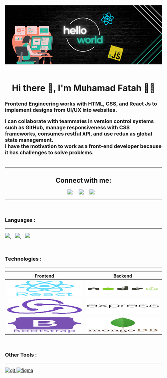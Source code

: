 [![Header](header.png "Header")](https://github.com/Muhamad-Fatah/) <br></br>

<h1 align="center">Hi there 👋, I'm Muhamad Fatah 👩‍💻</h1>

<h3>
Frontend Engineering works with HTML, CSS, and React Js to implement designs from UI/UX into websites. 

I can collaborate with teammates in version control systems such as GitHub, manage responsiveness with CSS frameworks, consumes restful API, and use redux as global state management.  
I have the motivation to work as a front-end developer because it has challenges to solve problems. <br></br>
</h3>

---


<h2 align="center">Connect with me:</h2>


<p align='center'>
  <a href="https://github.com/Muhamad-Fatah"><img src="https://img.shields.io/badge/github-%231DA1F2.svg?&style=for-the-badge&logo=github&logoColor=white" /></a>&nbsp;&nbsp;&nbsp;&nbsp;
  <a href="https://www.linkedin.com/in/muhamad-fatah-7b2659253/ "><img src="https://img.shields.io/badge/linkedin-%230077B5.svg?&style=for-the-badge&logo=linkedin&logoColor=white" /></a>&nbsp;&nbsp;&nbsp;&nbsp;
  <a href="mailto:muhamad.fatah494@gmail.com?subject=Olá%20Stefany"><img src="https://img.shields.io/badge/gmail-%23D14836.svg?&style=for-the-badge&logo=gmail&logoColor=white" /></a>&nbsp;&nbsp;&nbsp;&nbsp;
</p>

<hr><br>

<h3 align="left">Languages : </h3>

---

<p>
<a href="https://www.w3.org/html/" target="_blank" rel="noreferrer"> <img src="https://img.shields.io/badge/html5%20-%23e34f26.svg?&style=for-the-badge&logo=html5&logoColor=white" /> 
</a> &nbsp&nbsp
<a href="https://www.w3schools.com/css/" target="_blank" rel="noreferrer"> <img src="https://img.shields.io/badge/CSS3-1572B6?&style=for-the-badge&logo=css3&logoColor=white" />
</a> &nbsp&nbsp
<a href="https://developer.mozilla.org/en-US/docs/Web/JavaScript" target="_blank" rel="noreferrer"> <img src="https://img.shields.io/badge/JavaScript-F7DF1E?style=for-the-badge&logo=javascript&logoColor=black" /> 
</a>
</p><br>

<h3 align="left">Technologies : </h3>

---

|                                                                          Frontend                                                                          |                                                                         Backend                                                                         |
|:----------------------------------------------------------------------------------------------------------------------------------------------------------:|:-------------------------------------------------------------------------------------------------------------------------------------------------------:|
|      <img src="https://raw.githubusercontent.com/devicons/devicon/master/icons/react/react-original-wordmark.svg" alt="react" width="500" height="50"/>     | <img src="https://raw.githubusercontent.com/devicons/devicon/master/icons/nodejs/nodejs-original-wordmark.svg" alt="nodejs" width="500" height="50"/>    |
|          <img src="https://raw.githubusercontent.com/devicons/devicon/master/icons/redux/redux-original.svg" alt="redux" width="500" height="50"/>          | <img src="https://raw.githubusercontent.com/devicons/devicon/master/icons/express/express-original-wordmark.svg" alt="express" width="500" height="50"/> |
| <img src="https://raw.githubusercontent.com/devicons/devicon/master/icons/bootstrap/bootstrap-plain-wordmark.svg" alt="bootstrap" width="500" height="50"/> | <img src="https://raw.githubusercontent.com/devicons/devicon/master/icons/mongodb/mongodb-original-wordmark.svg" alt="mongodb" width="500" height="50"/> |

<br>

<h3 align="left">Other Tools : </h3>

---

<p>
<a href="https://git-scm.com/" target="_blank" rel="noreferrer"> <img src="https://www.vectorlogo.zone/logos/git-scm/git-scm-icon.svg" alt="git" width="40" height="40"/> 
</a>
<a href="https://www.figma.com/" target="_blank" rel="noreferrer"> <img src="https://www.vectorlogo.zone/logos/figma/figma-icon.svg" alt="figma" width="40" height="40"/> 
</a> 
</p>